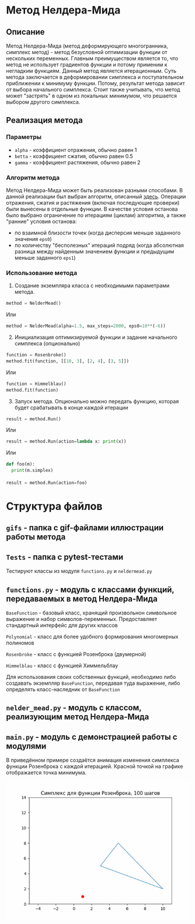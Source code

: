 # Метод Нелдера-Мида
## Описание
Метод Нелдера-Мида (метод деформирующего многогранника, симплекс метод) - метод безусловной оптимизации функции от нескольких переменных. Главным преимуществом является то, что метод не использует градиентов функции и потому применим к негладким функциям. Данный метод является итерационным. Суть метода заключается в деформировании симплекса и поступательном приближении к минимуму функции. Потому, результат метода зависит от выбора начального симплекса. Стоит также учитывать, что метод может "застрять" в одном из локальных минимумом, что решается выбором другого симплекса. 
## Реализация метода
### Параметры
- `alpha` - коэффициент отражения, обычно равен 1
- `betta` - коэффициент сжатия, обычно равен 0.5
- `gamma` - коэффициент растяжения, обычно равен 2
### Алгоритм метода
Метод Нелдера-Мида может быть реализован разными способами. В данной реализации был выбран алгоритм, описанный [здесь](https://ru.wikipedia.org/wiki/Метод_Нелдера_—_Мида). Операции отражения, сжатия и растяжения (включая последующие проверки) были вынесены в отдельные функции. В качестве условия останова было выбрано ограничение по итерациям (циклам) алгоритма, а также "ранние" условия останова:
- по взаимной близости точек (когда дисперсия меньше заданного значения `eps0`)
- по количеству "бесполезных" итераций подряд (когда абсолютная разница между найденным значением функции и предыдущим меньше заданного `eps1`)
### Использование метода
1. Создание экземпляра класса с необходимыми параметрами метода.
```python
method = NelderMead()
```
Или 
```python
method = NelderMead(alpha=1.5, max_steps=2000, eps0=10**(-6))
```
2. Инициализация оптимизируемой функции и задание начального симплекса (опционально)
```python
function = Rosenbroke()
method.fit(function, [[10, 3], [2, 4], [3, 5]])
```
Или 
```python
function = Himmelblau()
method.fit(function)
```
3. Запуск метода. Опционально можно передать функцию, которая будет срабатывать в конце каждой итерации
```python
result = method.Run()
```
Или 
```python
result = method.Run(action=lambda x: print(x))
```
Или
```python
def foo(m):
  print(m.simplex)

result = method.Run(action=foo)
```
# Структура файлов
## `gifs` - папка с gif-файлами иллюстрации работы метода
## `Tests` - папка с pytest-тестами
Тестируют классы из модуля `functions.py` и `neldermead.py`
## `functions.py` - модуль с классами функций, передаваемых в метод Нелдера-Мида
`BaseFunction` - базовый класс, хранящий произвольнон символьное выражение и набор символов-переменных. Предоставляет стандартный интерфейс для других классов

`Polynomial` - класс для более удобного формирования многомерных полиномов

`Rosenbroke` - класс с функцией Розенброка (двумерной)

`Himmelblau` - класс с функцией Химмельблау

Для использования своих собственных функций, необходимо либо создавать экземпляр `BaseFunction`, передавая туда выражение, либо определять класс-наследник от `BaseFunction`
## `nelder_mead.py` - модуль с классом, реализующим метод Нелдера-Мида
## `main.py` - модуль с демонстрацией работы с модулями
В приведённом примере создаётся анимация изменения симплекса функции Розенброка с каждой итерацией. Красной точкой на графике отображается точка минимума.

![Изменение симплекса функции Розенброка за 100 шагов](gifs/animation_100.gif)
